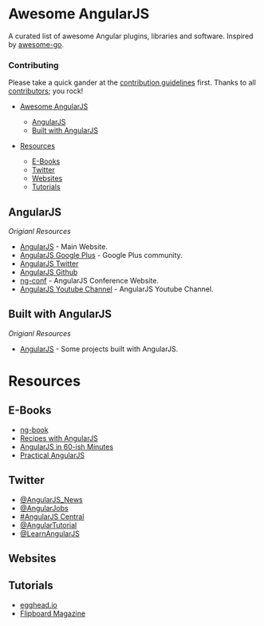 # Awesome AngularJS

A curated list of awesome Angular plugins, libraries and software. Inspired by [awesome-go](https://github.com/avelino/awesome-go).

### Contributing

Please take a quick gander at the [contribution guidelines](https://github.com/hugoleodev/awesome-angular/blob/master/CONTRIBUTING.md) first. Thanks to all [contributors](https://github.com/hugoleodev/awesome-angular/graphs/contributors); you rock!

- [Awesome AngularJS](#awesome-angularjs)
    - [AngularJS](#angularjs)
    - [Built with AngularJS](#built-with-angularjs)

- [Resources](#resources)
    - [E-Books](#e-books)
    - [Twitter](#twitter)
    - [Websites](#websites)
    - [Tutorials](#tutorials)

## AngularJS
*Origianl Resources*
* [AngularJS](https://angularjs.org) - Main Website.
* [AngularJS Google Plus](https://plus.google.com/110323587230527980117?prsrc=3) - Google Plus community.
* [AngularJS Twitter](https://twitter.com/angularjs)
* [AngularJS Github](https://github.com/angular/angular.js)
* [ng-conf](http://ng-conf.org/) - AngularJS Conference Website.
* [AngularJS Youtube Channel](https://www.youtube.com/user/angularjs) - AngularJS Youtube Channel.


## Built with AngularJS
*Origianl Resources*
* [AngularJS](https://builtwith.angularjs.org/) - Some projects built with AngularJS.

# Resources

## E-Books

* [ng-book](https://www.ng-book.com/)
* [Recipes with AngularJS](http://fdietz.github.io/recipes-with-angular-js/)
* [AngularJS in 60-ish Minutes](http://weblogs.asp.net/dwahlin/angularjs-in-60-ish-minutes-the-ebook)
* [Practical AngularJS](https://leanpub.com/Practical_AngularJS)

## Twitter

* [@AngularJS_News](https://twitter.com/AngularJS_News)
* [@AngularJobs](https://twitter.com/AngularJobs)
* [#AngularJS Central](https://twitter.com/angularjs_io)
* [@AngularTutorial](https://twitter.com/AngularTutorial)
* [@LearnAngularJS](https://twitter.com/LearnAngularJS)

## Websites


## Tutorials

* [egghead.io](https://egghead.io/technologies/angularjs)
* [Flipboard Magazine](https://flipboard.com/section/the-angularjs-magazine-bbIMWS)
